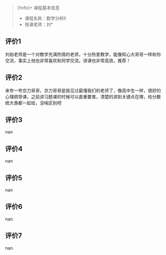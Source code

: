 >[!info]+ 课程基本信息
>
> - 课程名称：数学分析II
> - 授课老师：刘*

## 评价1

刘勍老师是一个对教学充满热情的老师，十分热爱教学，能像知心大哥哥一样和你交流，事实上他也非常喜欢和同学交流。讲课也非常高效，推荐！
## 评价2

来夸一夸京力哥哥，京力哥哥是我见过最懂我们的老师了，像高中生一样，很好的心理疏导课，之前讲习题课的时候可以直重要害，清楚的讲到关键点在哪，给分数统大类都一起给，没啥区别吧
## 评价3

nan
## 评价4

nan
## 评价5

nan
## 评价6

nan
## 评价7

nan
